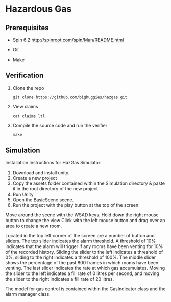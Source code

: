 # Hazardous Gas

## Prerequisites

 * Spin 6.2
   http://spinroot.com/spin/Man/README.html

 * Git

 * Make

## Verification
 1. Clone the repo

        git clone https://github.com/bighuggies/hazgas.git

 2. View claims

        cat claims.ltl

 3. Compile the source code and run the verifier

        make

## Simulation

Installation Instructions for HazGas Simulator:
1.	Download and install unity.
2.	Create a new project
3.	Copy the assets folder contained within the Simulation directory & paste it in the root directory of the new project.
4.	Run Unity
5.	Open the BasicScene scene.
6.	Run the project with the play button at the top of the screen.

Move around the scene with the WSAD keys.
Hold down the right mouse button to change the view
Click with the left mouse button and drag over an area to create a new room.

Located in the top left corner of the screen are a number of button and sliders.
The top slider indicates the alarm threshold. A threshold of 10% indicates that the alarm will trigger if any rooms have been venting for 10% of the recorded history. Sliding the slider to the left indicates a threshold of 0%, sliding to the right indicates a threshold of 100%.
The middle slider shows the percentage of the past 800 frames in which rooms have been venting.
The last slider indicates the rate at which gas accumulates. Moving the slider to the left indicates a fill rate of 0 litres per second, and moving the slider to the right indicates a fill rate of 20 litres. 

The model for gas control is contained within the GasIndicator class and the alarm manager class. 
